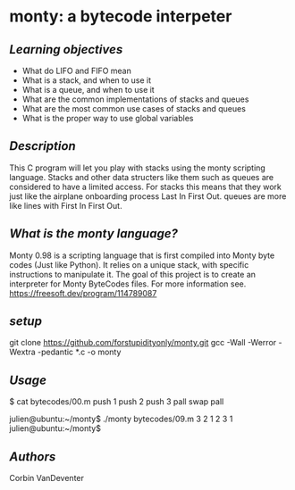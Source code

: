 # **monty: a bytecode interpeter**

## *Learning objectives*
* What do LIFO and FIFO mean
* What is a stack, and when to use it
* What is a queue, and when to use it
* What are the common implementations of stacks and queues
* What are the most common use cases of stacks and queues
* What is the proper way to use global variables

## *Description*

This C program will let you play with stacks using the monty scripting language. Stacks and other data structers like them such as queues are considered to have a limited access. For stacks this means that they work just like the airplane onboarding process Last In First Out. queues are more like lines with First In First Out.

## *What is the monty language?*

Monty 0.98 is a scripting language that is first compiled into Monty byte codes (Just like Python). It relies on a unique stack, with specific instructions to manipulate it. The goal of this project is to create an interpreter for Monty ByteCodes files. For more information see. https://freesoft.dev/program/114789087

## *setup*

git clone https://github.com/forstupidityonly/monty.git
gcc -Wall -Werror -Wextra -pedantic *.c -o monty

## *Usage*

$ cat bytecodes/00.m 
push 1
push 2
push 3
pall
swap
pall

julien@ubuntu:~/monty$ ./monty bytecodes/09.m 
3
2
1
2
3
1
julien@ubuntu:~/monty$ 

## *Authors*

Corbin VanDeventer